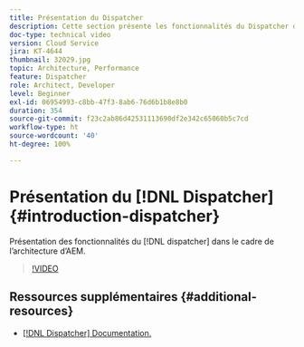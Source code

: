```yaml
---
title: Présentation du Dispatcher
description: Cette section présente les fonctionnalités du Dispatcher dans le cadre de l’architecture d’AEM.
doc-type: technical video
version: Cloud Service
jira: KT-4644
thumbnail: 32029.jpg
topic: Architecture, Performance
feature: Dispatcher
role: Architect, Developer
level: Beginner
exl-id: 06954993-c8bb-47f3-8ab6-76d6b1b8e8b0
duration: 354
source-git-commit: f23c2ab86d42531113690df2e342c65060b5c7cd
workflow-type: ht
source-wordcount: '40'
ht-degree: 100%

---
```


# Présentation du [!DNL Dispatcher] {#introduction-dispatcher}

Présentation des fonctionnalités du [!DNL dispatcher] dans le cadre de l’architecture d’AEM.

>[!VIDEO](https://video.tv.adobe.com/v/32029?quality=12&learn=on)

## Ressources supplémentaires {#additional-resources}

* [[!DNL Dispatcher] Documentation.](https://experienceleague.adobe.com/docs/experience-manager-dispatcher/using/dispatcher.html?lang=fr)
